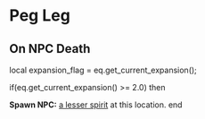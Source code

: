 # Peg Leg
## On NPC Death

local expansion_flag = eq.get_current_expansion();

if(eq.get_current_expansion() >= 2.0) then


**Spawn NPC:**  [a lesser spirit](/npc/68251) at this location.
end






